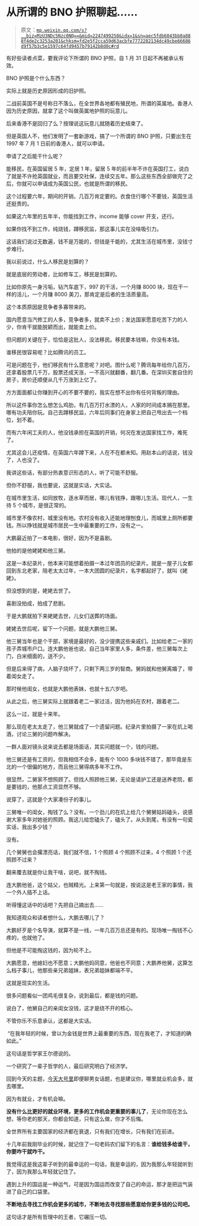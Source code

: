 # 从所谓的 BNO 护照聊起......

> 原文：[`mp.weixin.qq.com/s?__biz=MzU3NDc5Nzc0NQ==&mid=2247499250&idx=1&sn=aec5fdb6043bb0a888f4de2c3253a201&chksm=fd2e5f2cca59d63acbfe7772282134dc49cbe66686d9f57b3c5e1597c64fd9457b79142b8d0c#rd`](http://mp.weixin.qq.com/s?__biz=MzU3NDc5Nzc0NQ==&mid=2247499250&idx=1&sn=aec5fdb6043bb0a888f4de2c3253a201&chksm=fd2e5f2cca59d63acbfe7772282134dc49cbe66686d9f57b3c5e1597c64fd9457b79142b8d0c#rd)

有好些读者点菜，要我评论下所谓的 BNO 护照，自 1 月 31 日起不再被承认有效。 

BNO 护照是个什么东西？ 

实际上就是历史原因形成的旧护照。

二战前英国不是号称日不落么，在全世界各地都有殖民地，所谓的英属地。香港人因为历史原因，就拿了这个叫做英属地护照的玩意儿。

后来香港不是回归了么？按理说这玩意儿就随着历史结束了。 

但是英国人不，他们发明了一套新游戏，搞了一个所谓的 BNO 护照，只要出生在 1997 年 7 月 1 日前的香港人，就可以申请。

申请了之后能干什么呢？ 

能移民，在英国留居 5 年，定居 1 年，留居 5 年的前半年不许在英国打工，说白了就是不许抢英国就业，而且要交社保，连续交五年。那么这些东西全部做完了之后，你就可以申请成为英国公民，也就是所谓的移民。

这个过程要六年，期间的开销，几百万肯定要的。衣食住行哪个不要钱，英国生活还挺贵的。 

如果这六年里的五年半，你能找到工作，income 能够 cover 开支，还行。 

如果你找不到工作，纯烧钱，蹲移民监，那这事儿实在没啥吸引力。

这话我们说过无数遍，钱不是万能的，但钱是千能的，尤其生活在城市里，没钱寸步难行。 

我以前说过，什么人移民是划算的？ 

就是底层的劳动者，比如修车工，移民是划算的。

比如你原先一身污垢，钻汽车底下，997 的干活，一个月赚 8000 块，现在干一样的活儿，一个月赚 8000 美刀，那肯定是后者的生活质量高。 

这个本质原因是竞争者多寡带来的。 

国内愿意当汽修工的人多，竞争者多，就卖不上价；发达国家愿意吃苦下力的人少，你肯干就能脱颖而出，就能卖上价。

但问题的关键在于，恰恰是这批人，没法移民。移民要本钱嘛，你没有本钱。 

谁移民很容易呢？比如腾讯的员工。

可是问题在于，他们移民有什么意思呢？对吧。图什么呢？腾讯每年给你几百万，还拿着股票几千万，股票还成天涨，一不高兴就翻番，翻几番。在深圳买套自住的房子，房价还顺便从几千万涨到上亿了。

方方面面都让你赚到开心的不要不要的，我实在想不出你有任何背叛的理由。

所以这件事你怎么想怎么鸡肋，有几百万打水漂的人，人家的时间成本搁在那里。哪有功夫陪你玩。自己去蹲移民监，六年后同事们在身家上把自己甩出去一个档位，划不着。 

而有六年闲工夫的人，他没钱承担在英国的开销，何况在发达国家找工作，难死了。 

尤其这会儿还疫情，在英国六年蹲下来，人在不在都未知。用赵本山的话说，钱没了，人也没了。 

我讲这些话，有部分热衷意识形态的人，听了可能不舒服。 

但你不舒服，我也要说，这就是实话，大实话。 

在城市里生活，如同放牧，逐水草而居，哪儿有钱挣，跟哪儿生活。现代人，一生待 5 个城市，是很正常的。

城市里不像农村，城里没有地。农村没有收入还能地理刨食儿，而城里上厕所都要钱。所以挣钱就是城市居民一生中最重要的工作，没有之一。

大鹏最近拍了一本电影，很好，因为不是喜剧。 

他拍的是他姥姥和他三舅。

这是一本纪录片，他本来可能想着拍摄一本过年团员的纪录片。就是一屋子儿女都回到东北老家，陪老太太过年，一本大团圆的纪录片，名字都起好了，就叫《姥姥》。 

但没想到的是，姥姥去世了。

喜剧没拍成，拍成了悲剧。 

于是大鹏就拍下来姥姥去世，儿女们送葬的场面。 

姥姥去世后呢，留下一个问题，就是大鹏他三舅。 

他三舅当年也是个干部，家境是最好的，没少提携这些亲戚们。比如给老二一家的孩子弄城市户口。连大鹏他爸也说，自己当年家里人多，条件差，他三舅每次上门，白米细面的，送不少。 

但是后来得了病，人脑子烧坏了，只剩下两三岁的智商。舅妈就和他舅离婚了，带着闺女走了。 

那时候他闺女，也就是大鹏他表妹，也就十五六岁吧。 

从此之后，他三舅实际上就跟着老二一家过活，因为他妈在农村，跟着老二。 

这么一过，就是十来年。 

那么现在老太太走了，他三舅就成了一个遗留问题。纪录片里拍摄了一家在炕上喝酒，讨论三舅的问题咋解决。 

一群人面对镜头说来说去都是场面话，其实问题就一个，钱的问题。 

他三舅还是有工资的，但我相信不会多，能有个 1000 多块钱不错了，那毕竟是东北的一个很偏的地方，而且他三舅得病多年不工作。 

很显然，二舅家不想照顾了。但找人照顾他三舅，无论是请护工还是送养老院，都是要钱的，他那点工资显然不够。 

说穿了，这就是个大家凑份子的事儿。

三舅唯一的闺女，掏钱了么？没有。一个劲儿的在炕上给几个舅舅姑妈磕头，说感谢大家多年对她爸的照顾。我这儿给您磕头了，磕头了。从头到尾，有没有一句瓷实话，我出多少钱？ 

没有。

几个舅舅也会撂漂亮话，我们就不信，1 个照顾 4 个照顾不过来，4 个照顾 1 个还照顾不过来？ 

翻来覆去就是你让我干啥，说吧，就不掏钱。

连大鹏他爸，这个姑父，也贼精光。上来第一句就是，按说这是老王家的事情，我一个外人插不上话。 

听得懂这话中的话吧？先把自己摘出去...... 

我知道观众和读者想什么，大鹏去哪儿了？

大鹏好歹是个名导演，就算不是一线，一年几百万总还是有的。现场唯一掏钱不心疼的，也就他了。

但他是不可能掏这钱的，因为轮不上。

大鹏愿意，他媳妇也不愿意；大鹏他妈同意，他爸也不同意；大鹏养他舅，这算怎么档子事儿，他那些亲兄弟姐妹，表兄弟姐妹都端不平。

这就是现实的生活。 

很多问题看似一团鸡毛很复杂，说到最后，都是钱的问题。 

说白了，他舅自己的亲闺女没钱，这才是绕不开的核心。

不管你乐不乐意承认，这都是大实话。 

 “在我年轻的时候，曾以为金钱是世界上最重要的东西，现在我老了，才知道的确如此。”

这句话是哲学家王尔德说的。

一个研究了一辈子哲学的人，最后研究明白了经济学。 

回到今天的主题，[今天大号里](http://mp.weixin.qq.com/s?__biz=MzU0MjYwNDU2Mw==&mid=2247496257&idx=1&sn=784163644f9f6faa8c988ead7eae823f&chksm=fb1a9e3dcc6d172b100c856045ea1f0ad2e881273da13d7ba2728de38df3a98e3e298f83a1cf&scene=21#wechat_redirect)即便聊男女话题，也是建议你，哪里就业机会多，就去哪里。

因为有就业，才有机会嘛。

**没有什么比更好的就业环境，更多的工作机会更重要的事儿了**，无论你现在怎么想，等你老的那天，你都会知道，只有这么做，你才不后悔。 

全世界所有主要国家的经济都在衰退，只有我们在增长，只有我们在前进。 

十几年前我刚毕业的时候，就记住了一句老码农们留下的名言：**谁给钱多给谁干，你要咋干就咋干。**

我觉得这是我这辈子听到的最幸运的一句话，我是幸运的，因为我那么年轻就听到了，因为我那么年轻就记住了。 

遇到上升的国运是一种运气，可是因为国运而改变了自己的命运，那才是把运气装进了自己的口袋里。 

**不断地去寻找工作机会更多的城市，不断地去寻找那些愿意给你更多钱的公司吧。** 

这句话才是所有哲理中的王者，它碾压一切。